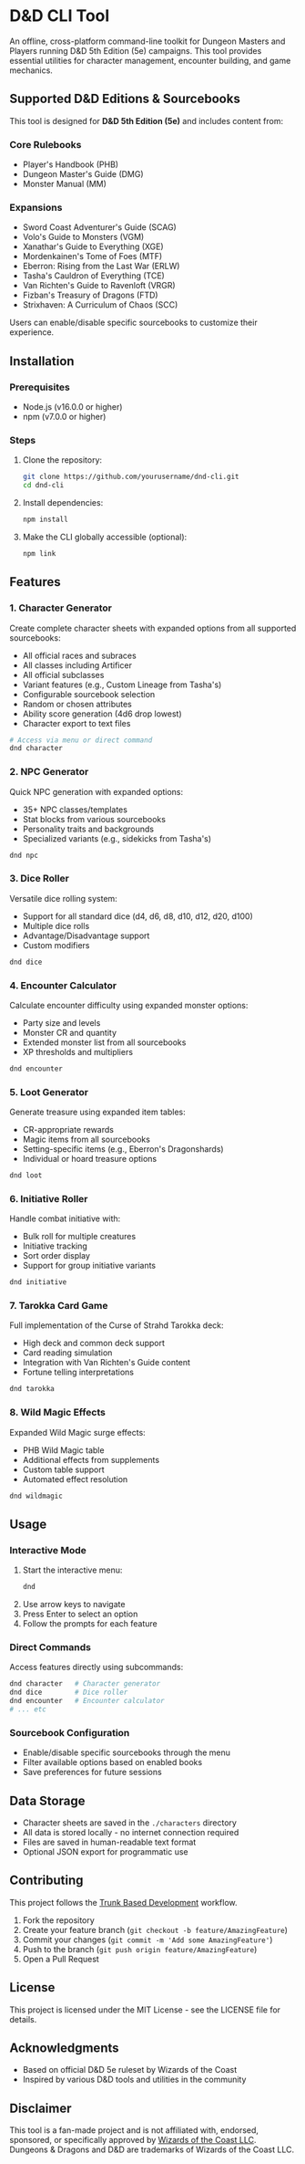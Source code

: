# D&D CLI Tool

An offline, cross-platform command-line toolkit for Dungeon Masters and Players running D&D 5th Edition (5e) campaigns. This tool provides essential utilities for character management, encounter building, and game mechanics.

## Supported D&D Editions & Sourcebooks

This tool is designed for **D&D 5th Edition (5e)** and includes content from:

### Core Rulebooks
- Player's Handbook (PHB)
- Dungeon Master's Guide (DMG)
- Monster Manual (MM)

### Expansions
- Sword Coast Adventurer's Guide (SCAG)
- Volo's Guide to Monsters (VGM)
- Xanathar's Guide to Everything (XGE)
- Mordenkainen's Tome of Foes (MTF)
- Eberron: Rising from the Last War (ERLW)
- Tasha's Cauldron of Everything (TCE)
- Van Richten's Guide to Ravenloft (VRGR)
- Fizban's Treasury of Dragons (FTD)
- Strixhaven: A Curriculum of Chaos (SCC)

Users can enable/disable specific sourcebooks to customize their experience.

## Installation

### Prerequisites
- Node.js (v16.0.0 or higher)
- npm (v7.0.0 or higher)

### Steps
1. Clone the repository:
   ```bash
   git clone https://github.com/yourusername/dnd-cli.git
   cd dnd-cli
   ```

2. Install dependencies:
   ```bash
   npm install
   ```

3. Make the CLI globally accessible (optional):
   ```bash
   npm link
   ```

## Features

### 1. Character Generator
Create complete character sheets with expanded options from all supported sourcebooks:
- All official races and subraces
- All classes including Artificer
- All official subclasses
- Variant features (e.g., Custom Lineage from Tasha's)
- Configurable sourcebook selection
- Random or chosen attributes
- Ability score generation (4d6 drop lowest)
- Character export to text files

```bash
# Access via menu or direct command
dnd character
```

### 2. NPC Generator
Quick NPC generation with expanded options:
- 35+ NPC classes/templates
- Stat blocks from various sourcebooks
- Personality traits and backgrounds
- Specialized variants (e.g., sidekicks from Tasha's)

```bash
dnd npc
```

### 3. Dice Roller
Versatile dice rolling system:
- Support for all standard dice (d4, d6, d8, d10, d12, d20, d100)
- Multiple dice rolls
- Advantage/Disadvantage support
- Custom modifiers

```bash
dnd dice
```

### 4. Encounter Calculator
Calculate encounter difficulty using expanded monster options:
- Party size and levels
- Monster CR and quantity
- Extended monster list from all sourcebooks
- XP thresholds and multipliers

```bash
dnd encounter
```

### 5. Loot Generator
Generate treasure using expanded item tables:
- CR-appropriate rewards
- Magic items from all sourcebooks
- Setting-specific items (e.g., Eberron's Dragonshards)
- Individual or hoard treasure options

```bash
dnd loot
```

### 6. Initiative Roller
Handle combat initiative with:
- Bulk roll for multiple creatures
- Initiative tracking
- Sort order display
- Support for group initiative variants

```bash
dnd initiative
```

### 7. Tarokka Card Game
Full implementation of the Curse of Strahd Tarokka deck:
- High deck and common deck support
- Card reading simulation
- Integration with Van Richten's Guide content
- Fortune telling interpretations

```bash
dnd tarokka
```

### 8. Wild Magic Effects
Expanded Wild Magic surge effects:
- PHB Wild Magic table
- Additional effects from supplements
- Custom table support
- Automated effect resolution

```bash
dnd wildmagic
```

## Usage

### Interactive Mode
1. Start the interactive menu:
   ```bash
   dnd
   ```
2. Use arrow keys to navigate
3. Press Enter to select an option
4. Follow the prompts for each feature

### Direct Commands
Access features directly using subcommands:
```bash
dnd character   # Character generator
dnd dice        # Dice roller
dnd encounter   # Encounter calculator
# ... etc
```

### Sourcebook Configuration
- Enable/disable specific sourcebooks through the menu
- Filter available options based on enabled books
- Save preferences for future sessions

## Data Storage

- Character sheets are saved in the `./characters` directory
- All data is stored locally - no internet connection required
- Files are saved in human-readable text format
- Optional JSON export for programmatic use

## Contributing

This project follows the [Trunk Based Development](https://trunkbaseddevelopment.com/) workflow.

1. Fork the repository
2. Create your feature branch (`git checkout -b feature/AmazingFeature`)
3. Commit your changes (`git commit -m 'Add some AmazingFeature'`)
4. Push to the branch (`git push origin feature/AmazingFeature`)
5. Open a Pull Request

## License

This project is licensed under the MIT License - see the LICENSE file for details.

## Acknowledgments

- Based on official D&D 5e ruleset by Wizards of the Coast
- Inspired by various D&D tools and utilities in the community

## Disclaimer

This tool is a fan-made project and is not affiliated with, endorsed, sponsored, or specifically approved by [Wizards of the Coast LLC](https://company.wizards.com/en). Dungeons & Dragons and D&D are trademarks of Wizards of the Coast LLC.
